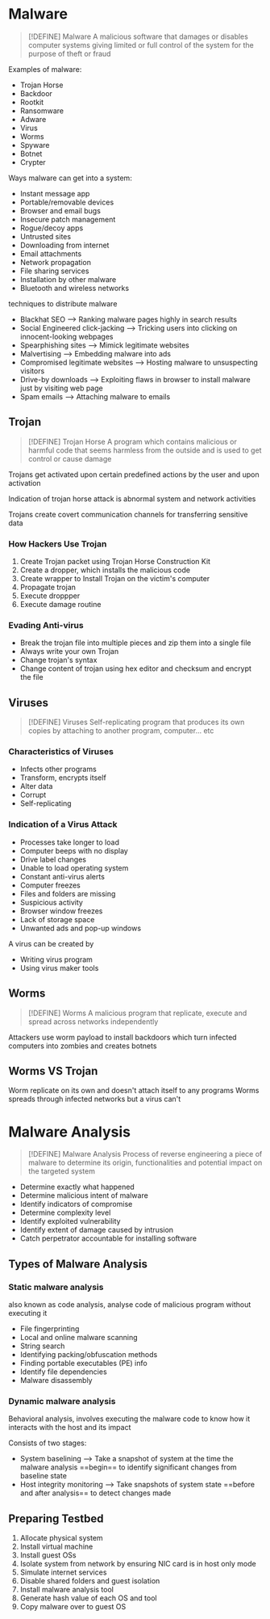 # Malware

> [!DEFINE] Malware
> A malicious software that damages or disables computer systems giving limited or full control of the system for the purpose of theft or fraud

Examples of malware:
- Trojan Horse
- Backdoor
- Rootkit
- Ransomware
- Adware
- Virus
- Worms
- Spyware
- Botnet
- Crypter

Ways malware can get into a system:
- Instant message app
- Portable/removable devices
- Browser and email bugs
- Insecure patch management
- Rogue/decoy apps
- Untrusted sites
- Downloading from internet
- Email attachments
- Network propagation
- File sharing services
- Installation by other malware
- Bluetooth and wireless networks

techniques to distribute malware
- Blackhat SEO --> Ranking malware pages highly in search results
- Social Engineered click-jacking --> Tricking users into clicking on innocent-looking webpages
- Spearphishing sites --> Mimick legitimate websites
- Malvertising --> Embedding malware into ads 
- Compromised legitimate websites --> Hosting malware to unsuspecting visitors
- Drive-by downloads --> Exploiting flaws in browser to install malware just by visiting web page
- Spam emails --> Attaching malware to emails

## Trojan

> [!DEFINE] Trojan Horse 
> A program which contains malicious or harmful code that seems harmless from the outside and is used to get control or cause damage

Trojans get activated upon certain predefined actions by the user and upon activation

Indication of trojan horse attack is abnormal system and network activities

Trojans create covert communication channels for transferring sensitive data

### How Hackers Use Trojan
1. Create Trojan packet using Trojan Horse Construction Kit
2. Create a dropper, which installs the malicious code
3. Create wrapper to Install Trojan on the victim's computer
4. Propagate trojan
5. Execute droppper
6. Execute damage routine

### Evading Anti-virus
- Break the trojan file into multiple pieces and zip them into a single file
- Always write your own Trojan
- Change trojan's syntax
- Change content of trojan using hex editor and checksum and encrypt the file

## Viruses

> [!DEFINE] Viruses
> Self-replicating program that produces its own copies by attaching to another program, computer... etc

### Characteristics of Viruses
- Infects other programs
- Transform, encrypts itself
- Alter data
- Corrupt
- Self-replicating

### Indication of a Virus Attack
- Processes take longer to load
- Computer beeps with no display
- Drive label changes
- Unable to load operating system
- Constant anti-virus alerts
- Computer freezes
- Files and folders are missing
- Suspicious activity
- Browser window freezes
- Lack of storage space
- Unwanted ads and pop-up windows

A virus can be created by 
- Writing virus program
- Using virus maker tools

## Worms

> [!DEFINE] Worms
> A malicious program that replicate, execute and spread across networks independently

Attackers use worm payload to install backdoors which turn infected computers into zombies and creates botnets

## Worms VS Trojan
Worm replicate on its own and doesn't attach itself to any programs
Worms spreads through infected networks but a virus can't

# Malware Analysis

> [!DEFINE] Malware Analysis
> Process of reverse engineering a piece of malware to determine its origin, functionalities and potential impact on the targeted system

- Determine exactly what happened
- Determine malicious intent of malware
- Identify indicators of compromise
- Determine complexity level
- Identify exploited vulnerability
- Identify extent of damage caused by intrusion
- Catch perpetrator accountable for installing software

## Types of Malware Analysis
### Static malware analysis 
also known as code analysis, analyse code of malicious program without executing it
- File fingerprinting
- Local and online malware scanning
- String search
- Identifying packing/obfuscation methods
- Finding portable executables (PE) info
- Identify file dependencies
- Malware disassembly

### Dynamic malware analysis 
Behavioral analysis, involves executing the malware code to know how it interacts with the host and its impact

Consists of two stages:
- System baselining --> Take a snapshot of system at the time the malware analysis ==begin== to identify significant changes from baseline state
- Host integrity monitoring --> Take snapshots of system state ==before and after analysis== to detect changes made

## Preparing Testbed
1. Allocate physical system
2. Install virtual machine
3. Install guest OSs
4. Isolate system from network by ensuring NIC card is in host only mode
5. Simulate internet services
6. Disable shared folders and guest isolation
7. Install malware analysis tool
8. Generate hash value of each OS and tool
9. Copy malware over to guest OS